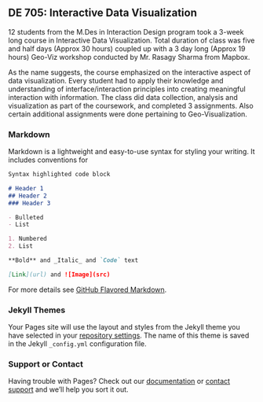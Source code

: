 ## DE 705: Interactive Data Visualization

12 students from the M.Des in Interaction Design program took a 3-week long course in Interactive Data Visualization. Total duration of class was five and half days (Approx 30 hours) coupled up with a 3 day long (Approx 19 hours) Geo-Viz workshop conducted by Mr. Rasagy Sharma from Mapbox.

As the name suggests, the course emphasized on the interactive aspect of data visualization. Every student had to apply their knowledge and understanding of interface/interaction principles into creating meaningful interaction with information. The class did data collection, analysis and visualization as part of the coursework, and completed 3 assignments. Also certain additional assignments were done pertaining to Geo-Visualization.

### Markdown

Markdown is a lightweight and easy-to-use syntax for styling your writing. It includes conventions for

```markdown
Syntax highlighted code block

# Header 1
## Header 2
### Header 3

- Bulleted
- List

1. Numbered
2. List

**Bold** and _Italic_ and `Code` text

[Link](url) and ![Image](src)
```

For more details see [GitHub Flavored Markdown](https://guides.github.com/features/mastering-markdown/).

### Jekyll Themes

Your Pages site will use the layout and styles from the Jekyll theme you have selected in your [repository settings](https://github.com/kapadiaparth/InteractiveDataViz/settings). The name of this theme is saved in the Jekyll `_config.yml` configuration file.

### Support or Contact

Having trouble with Pages? Check out our [documentation](https://help.github.com/categories/github-pages-basics/) or [contact support](https://github.com/contact) and we’ll help you sort it out.
